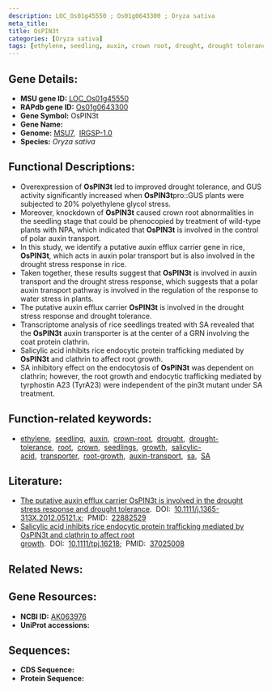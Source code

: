 ```yaml
---
description: LOC_Os01g45550 ; Os01g0643300 ; Oryza sativa
meta_title:
title: OsPIN3t
categories: [Oryza sativa]
tags: [ethylene, seedling, auxin, crown root, drought, drought tolerance, root, crown, seedlings, growth, salicylic acid, transporter, root growth, auxin transport, sa, SA,  sa ]
---
```


## Gene Details:
- **MSU gene ID:** [LOC_Os01g45550](http://rice.uga.edu/cgi-bin/ORF_infopage.cgi?orf=LOC_Os01g45550)  
- **RAPdb gene ID:** [Os01g0643300](https://rapdb.dna.affrc.go.jp/locus/?name=Os01g0643300)  
- **Gene Symbol:** OsPIN3t
- **Gene Name:**
- **Genome:**  [MSU7](http://rice.uga.edu/),&nbsp;&nbsp;[IRGSP-1.0](https://rapdb.dna.affrc.go.jp/download/irgsp1.html)
- **Species:** *Oryza sativa*

## Functional Descriptions:
   - Overexpression of **OsPIN3t** led to improved drought tolerance, and GUS activity significantly increased when **OsPIN3t**pro::GUS plants were subjected to 20% polyethylene glycol stress.
   - Moreover, knockdown of **OsPIN3t** caused crown root abnormalities in the seedling stage that could be phenocopied by treatment of wild-type plants with NPA, which indicated that **OsPIN3t** is involved in the control of polar auxin transport.
   - In this study, we identify a putative auxin efflux carrier gene in rice, **OsPIN3t**, which acts in auxin polar transport but is also involved in the drought stress response in rice.
   - Taken together, these results suggest that **OsPIN3t** is involved in auxin transport and the drought stress response, which suggests that a polar auxin transport pathway is involved in the regulation of the response to water stress in plants.
   - The putative auxin efflux carrier **OsPIN3t** is involved in the drought stress response and drought tolerance.
   - Transcriptome analysis of rice seedlings treated with SA revealed that the **OsPIN3t** auxin transporter is at the center of a GRN involving the coat protein clathrin.
   - Salicylic acid inhibits rice endocytic protein trafficking mediated by **OsPIN3t** and clathrin to affect root growth.
   - SA inhibitory effect on the endocytosis of **OsPIN3t** was dependent on clathrin; however, the root growth and endocytic trafficking mediated by tyrphostin A23 (TyrA23) were independent of the pin3t mutant under SA treatment.

## Function-related keywords:
   - [ethylene](/tags/ethylene/),&nbsp;&nbsp;[seedling](/tags/seedling/),&nbsp;&nbsp;[auxin](/tags/auxin/),&nbsp;&nbsp;[crown-root](/tags/crown-root/),&nbsp;&nbsp;[drought](/tags/drought/),&nbsp;&nbsp;[drought-tolerance](/tags/drought-tolerance/),&nbsp;&nbsp;[root](/tags/root/),&nbsp;&nbsp;[crown](/tags/crown/),&nbsp;&nbsp;[seedlings](/tags/seedlings/),&nbsp;&nbsp;[growth](/tags/growth/),&nbsp;&nbsp;[salicylic-acid](/tags/salicylic-acid/),&nbsp;&nbsp;[transporter](/tags/transporter/),&nbsp;&nbsp;[root-growth](/tags/root-growth/),&nbsp;&nbsp;[auxin-transport](/tags/auxin-transport/),&nbsp;&nbsp;[sa](/tags/sa/),&nbsp;&nbsp;[SA](/tags/SA/)

## Literature:
   - [The putative auxin efflux carrier OsPIN3t is involved in the drought stress response and drought tolerance](https://www.doi.org/10.1111/j.1365-313X.2012.05121.x).&nbsp;&nbsp;DOI:&nbsp;&nbsp;[10.1111/j.1365-313X.2012.05121.x](https://www.doi.org/10.1111/j.1365-313X.2012.05121.x);&nbsp;&nbsp;PMID:&nbsp;&nbsp;[22882529](https://pubmed.ncbi.nlm.nih.gov/22882529/)
   - [Salicylic acid inhibits rice endocytic protein trafficking mediated by OsPIN3t and clathrin to affect root growth](https://www.doi.org/10.1111/tpj.16218).&nbsp;&nbsp;DOI:&nbsp;&nbsp;[10.1111/tpj.16218](https://www.doi.org/10.1111/tpj.16218);&nbsp;&nbsp;PMID:&nbsp;&nbsp;[37025008](https://pubmed.ncbi.nlm.nih.gov/37025008/)

## Related News:

## Gene Resources:
- **NCBI ID:**  [AK063976](http://www.ncbi.nlm.nih.gov/nuccore/AK063976)
- **UniProt accessions:** [](https://www.uniprot.org/uniprotkb//entry)

## Sequences:
- **CDS Sequence:**
- **Protein Sequence:**
